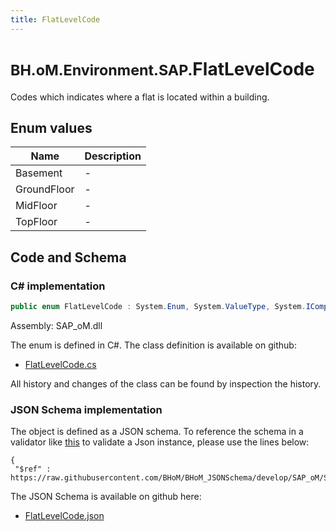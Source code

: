 ```yaml
---
title: FlatLevelCode
---
```


# <small>BH.oM.Environment.SAP.</small>**FlatLevelCode**

Codes which indicates where a flat is located within a building.

## Enum values

| Name            | Description                                                    |
|-----------------|----------------------------------------------------------------|
| Basement |  -  |
| GroundFloor |  -  |
| MidFloor |  -  |
| TopFloor |  -  |


## Code and Schema

### C# implementation

``` C# title="C#"
public enum FlatLevelCode : System.Enum, System.ValueType, System.IComparable, System.ISpanFormattable, System.IFormattable, System.IConvertible
```

Assembly: SAP_oM.dll

The enum is defined in C#. The class definition is available on github:

- [FlatLevelCode.cs](https://github.com/BHoM/SAP_Toolkit/blob/develop/SAP_oM/Enums\FlatLevelCode.cs)

All history and changes of the class can be found by inspection the history.
### JSON Schema implementation

The object is defined as a JSON schema. To reference the schema in a validator like [this](https://www.jsonschemavalidator.net/) to validate a Json instance, please use the lines below:

``` { .json .copy .select } title="JSON Schema"
{
 "$ref" : https://raw.githubusercontent.com/BHoM/BHoM_JSONSchema/develop/SAP_oM/SAP/FlatLevelCode.json}
```

The JSON Schema is available on github here:

- [FlatLevelCode.json](https://github.com/BHoM/BHoM_JSONSchema/blob/develop/SAP_oM/SAP/FlatLevelCode.json)
